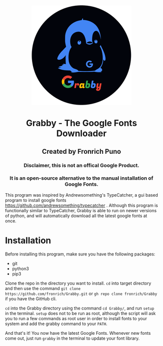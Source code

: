 
<div align="center">

![project logo](https://github.com/fronrich/Grabby/blob/main/Grabby.png?raw=true)

# Grabby - The Google Fonts Downloader

## Created by Fronrich Puno

### Disclaimer, this is not an offical Google Product.

### It is an open-source alternative to the manual installation of Google Fonts.

</div>

This program was inspired by Andrewsomething's TypeCatcher, a gui based program to install google fonts https://github.com/andrewsomething/typecatcher . Although this program is functionally similar to TypeCatcher, Grabby is able to run on newer versions of python, and will automatically download all the latest google fonts at once.

# Installation

Before installing this program, make sure you have the following packages:

- git
- python3
- pip3

Clone the repo in the directory you want to install. `cd` into target directory and then use the command `git clone https://github.com/fronrich/Grabby.git` or `gh repo clone fronrich/Grabby` if you have the GitHub cli.

`cd` into the Grabby directory using the command `cd Grabby/`, and run `setup` in the terminal. `setup` does not to be run as root, although the script will ask you to run a few commands as root user in order to install fonts to your system and add the grabby command to your `PATH`.

And that's it! You now have the latest Google Fonts. Whenever new fonts come out, just run `grabby` in the terminal to update your font library.